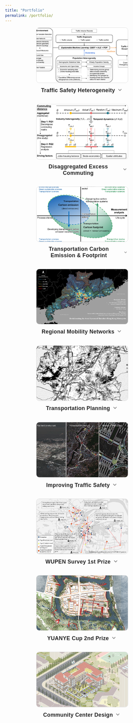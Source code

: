 ```yaml
---
title: "Portfolio"
permalink: /portfolio/
---
```


<style>
.project-grid {
  display: flex;
  flex-wrap: wrap;
  gap: 2em;
  justify-content: center;
  align-items: flex-start;
  margin-top: 1em;
}

.project-card {
  width: 300px;
  text-align: center;
  position: relative;
  box-sizing: border-box;
  font-family: var(--global-font-family, 'Raleway', sans-serif);
  color: var(--global-text-color, #333);
  background-color: transparent;
  border-radius: 10px;
  transition: transform 0.25s ease, box-shadow 0.25s ease;
}
.project-card:hover {
  transform: translateY(-6px);
  box-shadow: 0 6px 16px rgba(0, 0, 0, 0.12);
}
html[data-theme="dark"] .project-card:hover {
  box-shadow: 0 4px 14px rgba(255, 255, 255, 0.05);
}

.project-card img {
  width: 100%;
  height: 180px;
  object-fit: cover;
  border-radius: 10px;
  border: 1px solid #ddd;
}

.project-title {
  font-weight: 600;
  margin-top: 0.6em;
  font-size: 1.1rem;
  letter-spacing: 0.02em;
  cursor: pointer;
  display: flex;
  align-items: center;
  justify-content: center;
  user-select: none;
  color: var(--global-text-color, #222);
}
html[data-theme="dark"] .project-title {
  color: var(--global-text-color, #eee);
}

.toggle-arrow {
  font-size: 1em;
  margin-left: 0.4em;
  transition: transform 0.2s;
}
.project-title .toggle-arrow.open {
  transform: rotate(90deg);
}

.project-desc {
  color: var(--global-text-color-light, #666);
  margin-top: 0.3em;
  font-size: 0.95rem;
  max-height: 0;
  overflow: hidden;
  opacity: 0;
  line-height: 1.6;
  transition: max-height 0.25s, opacity 0.18s;
}
.project-desc.open {
  max-height: 260px;
  opacity: 1;
  margin-bottom: 0.5em;
}
html[data-theme="dark"] .project-desc {
  color: var(--global-text-color-light, #bbb);
}
</style>


<div class="project-grid">
  
  <div class="project-card">
    <a href="https://doi.org/10.1016/j.apgeog.2025.103737" target="_blank">
      <img src="/images/portfolio/traffic_safety.jpg" alt="Traffic Safety">
    </a>
    <div class="project-title" onclick="toggleDesc(this)">
      Traffic Safety Heterogeneity
      <span class="toggle-arrow" aria-hidden="true">
        <svg width="18" height="18" viewBox="0 0 18 18">
          <polyline points="4,7 9,12 14,7" fill="none" stroke="#888" stroke-width="2"/>
        </svg>
      </span>
    </div>
    <div class="project-desc">
      Is traffic safety risk uniformly distributed? If not, how can we model that? This study examines how street network and land use characteristics affect road traffic crash density using a nonlinear, population-heterogeneous framework.
    </div>
  </div>
  
  <div class="project-card">
    <a href="https://doi.org/10.1016/j.jtrangeo.2024.103820" target="_blank">
      <img src="/images/portfolio/exce_comm.jpg" alt="Excess Commuting">
    </a>
    <div class="project-title" onclick="toggleDesc(this)">
      Disaggregated Excess Commuting
      <span class="toggle-arrow" aria-hidden="true">
        <svg width="18" height="18" viewBox="0 0 18 18">
          <polyline points="4,7 9,12 14,7" fill="none" stroke="#888" stroke-width="2"/>
        </svg>
      </span>
    </div>
    <div class="project-desc">
      How much can cities reduce commutes by adopting more efficient layouts? This study developed a disaggregated excess commuting framework to measure the efficiencies by industry sectors using commute location-based service big data.
    </div>
  </div>

  <div class="project-card">
    <a href="https://doi.org/10.1038/s44333-024-00013-5" target="_blank">
      <img src="/images/portfolio/tce_tcf.jpg" alt="Transportation Emission">
    </a>
    <div class="project-title" onclick="toggleDesc(this)">
      Transportation Carbon Emission & Footprint
      <span class="toggle-arrow" aria-hidden="true">
        <svg width="18" height="18" viewBox="0 0 18 18">
          <polyline points="4,7 9,12 14,7" fill="none" stroke="#888" stroke-width="2"/>
        </svg>
      </span>
    </div>
    <div class="project-desc">
      It's often confusing when using the interconnected concepts of transportation carbon emission and footprint. The study delves into a large number of literature and draw comparisons between them to clarify their natures.
    </div>
  </div>

  <div class="project-card">
    <img src="/images/portfolio/sdk_gd.jpg" alt="Regional Mobility">
    <div class="project-title" onclick="toggleDesc(this)">
      Regional Mobility Networks
      <span class="toggle-arrow" aria-hidden="true">
        <svg width="18" height="18" viewBox="0 0 18 18">
          <polyline points="4,7 9,12 14,7" fill="none" stroke="#888" stroke-width="2"/>
        </svg>
      </span>
    </div>
    <div class="project-desc">
      How are cities funcationally connected? This study applies a mobility big data-driven approach and re-defines the metropolitan areas using location-based service big data.
    </div>
  </div>

  <div class="project-card">
    <img src="/images/portfolio/heyuan.jpg" alt="Transportation">
    <div class="project-title" onclick="toggleDesc(this)">
      Transportation Planning
      <span class="toggle-arrow" aria-hidden="true">
        <svg width="18" height="18" viewBox="0 0 18 18">
          <polyline points="4,7 9,12 14,7" fill="none" stroke="#888" stroke-width="2"/>
        </svg>
      </span>
    </div>
    <div class="project-desc">
      This project develops city-level strategic plans of comprehensive transportation systems, including roads, railway, airports, and water transportation as a part of the city master planning.
    </div>
  </div>

  <div class="project-card">
    <img src="/images/portfolio/jiangdong.jpg" alt="Traffic Safety">
    <div class="project-title" onclick="toggleDesc(this)">
      Improving Traffic Safety
      <span class="toggle-arrow" aria-hidden="true">
        <svg width="18" height="18" viewBox="0 0 18 18">
          <polyline points="4,7 9,12 14,7" fill="none" stroke="#888" stroke-width="2"/>
        </svg>
      </span>
    </div>
    <div class="project-desc">
      This project proposes road redevelopment and traffic light management strategies to address the problems faced by fast-urbanizing new town areas of Heyuan City. Local solutions have been developed and piloted to mitigate conflicts arising from fast land development, increasing traffic demand, and the shortage of road capacity.
    </div>
  </div>

  <div class="project-card">
    <a href="http://wupen.org/competitions/17?type=award" target="_blank">
      <img src="/images/portfolio/covid-survey.jpg" alt="COVID 2020">
    </a>
    <div class="project-title" onclick="toggleDesc(this)">
      WUPEN Survey 1st Prize
      <span class="toggle-arrow" aria-hidden="true">
        <svg width="18" height="18" viewBox="0 0 18 18">
          <polyline points="4,7 9,12 14,7" fill="none" stroke="#888" stroke-width="2"/>
        </svg>
      </span>
    </div>
    <div class="project-desc">
      Surveying twenty two COVID-19 patients in depth to explore what constrained their medical-service-seeking behavior and how the interaction worked in February to April 2020 in Wuhan, China.
    </div>
  </div>

  <div class="project-card">
    <a href="http://www.yuanyebei.com/index.php?m=YuanYeBei&a=index_show&contentid=276278&r=all" target="_blank">
      <img src="/images/portfolio/yuanye20.jpg" alt="Yuanye Cup 2020">
    </a>
    <div class="project-title" onclick="toggleDesc(this)">
      YUANYE Cup 2nd Prize
      <span class="toggle-arrow" aria-hidden="true">
        <svg width="18" height="18" viewBox="0 0 18 18">
          <polyline points="4,7 9,12 14,7" fill="none" stroke="#888" stroke-width="2"/>
        </svg>
      </span>
    </div>
    <div class="project-desc">
      Redeveloping old towns for living with animals -- "The cranes are crying in the marshes, and their voices are heard in the wilds", a wisdom from ancient Chinese literature <i>Xiaoya, Shijing</i>. We use the modern Community of Life theory to implement this vision and organize the environmental planning and urban redevelopment.
    </div>
  </div>

  <div class="project-card">
    <img src="/images/portfolio/comm_cent.jpg" alt="Community Center">
    <div class="project-title" onclick="toggleDesc(this)">
      Community Center Design
      <span class="toggle-arrow" aria-hidden="true">
        <svg width="18" height="18" viewBox="0 0 18 18">
          <polyline points="4,7 9,12 14,7" fill="none" stroke="#888" stroke-width="2"/>
        </svg>
      </span>
    </div>
    <div class="project-desc">
      Planning for livable communities with strong cultural symbols. Combining green building technologies with site-dependent spatial forms, the community center aims to reshape activities within the space and beyond.
    </div>
  </div>

</div>


<script>
function toggleDesc(titleElem) {
  const card = titleElem.parentElement;
  const desc = card.querySelector('.project-desc');
  const arrow = titleElem.querySelector('.toggle-arrow');
  desc.classList.toggle('open');
  arrow.classList.toggle('open');
}
</script>
